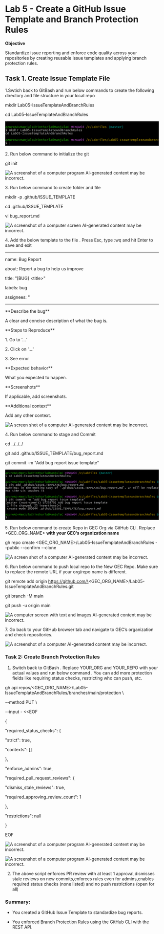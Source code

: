 # Lab 5 - Create a GitHub Issue Template and Branch Protection Rules

**Objective**

Standardize issue reporting and enforce code quality across your
repositories by creating reusable issue templates and applying branch
protection rules.

## Task 1. Create Issue Template File

1.Swtich back to GitBash and run below commands to create the following
directory and file structure in your local repo

mkdir Lab05-IssueTemplateAndBranchRules

cd Lab05-IssueTemplateAndBranchRules

![](./media/image1.png)

2\. Run below command to initialize the git

git init

![A screenshot of a computer program AI-generated content may be
incorrect.](./media/image2.png)

3\. Run below command to create folder and file

mkdir -p .github/ISSUE_TEMPLATE

cd .github/ISSUE_TEMPLATE

vi bug_report.md

![A screenshot of a computer screen AI-generated content may be
incorrect.](./media/image3.png)

4\. Add the below template to the file . Press Esc, type :wq and hit
Enter to save and exit

---

name: Bug Report

about: Report a bug to help us improve

title: "\[BUG\] \<title\>"

labels: bug

assignees: ''

---

\*\*Describe the bug\*\*

A clear and concise description of what the bug is.

\*\*Steps to Reproduce\*\*

1\. Go to '...'

2\. Click on '....'

3\. See error

\*\*Expected behavior\*\*

What you expected to happen.

\*\*Screenshots\*\*

If applicable, add screenshots.

\*\*Additional context\*\*

Add any other context.

![A screen shot of a computer AI-generated content may be
incorrect.](./media/image4.png)

4\. Run below command to stage and Commit

cd ../../../

git add .github/ISSUE_TEMPLATE/bug_report.md

git commit -m "Add bug report issue template"

![](./media/image5.png)

5\. Run below command to create Repo in GEC Org via GitHub CLI. Replace
\<GEC_ORG_NAME\> **with your GEC’s organization name**

gh repo create \<GEC_ORG_NAME\>/Lab05-IssueTemplateAndBranchRules
--public --confirm --clone

![A screen shot of a computer AI-generated content may be
incorrect.](./media/image6.png)

6\. Run below command to push local repo to the New GEC Repo. Make sure
to replace the remote URL if your org/repo name is different.

git remote add origin
https://github.com/\<GEC_ORG_NAME\>/Lab05-IssueTemplateAndBranchRules.git

git branch -M main

git push -u origin main

![A computer screen with text and images AI-generated content may be
incorrect.](./media/image7.png)

7\. Go back to your GitHub browser tab and navigate to GEC’s
organization and check repositories.

![A screenshot of a computer AI-generated content may be
incorrect.](./media/image8.png)

### Task 2: Create Branch Protection Rules

1.  Switch back to GitBash . Replace YOUR_ORG and YOUR_REPO with your
    actual values and run below command . You can add more protection
    fields like requiring status checks, restricting who can push, etc.

gh api
repos/\<GEC_ORG_NAME\>/Lab05-IssueTemplateAndBranchRules/branches/main/protection
\\

--method PUT \\

--input - \<\<EOF

{

"required_status_checks": {

"strict": true,

"contexts": \[\]

},

"enforce_admins": true,

"required_pull_request_reviews": {

"dismiss_stale_reviews": true,

"required_approving_review_count": 1

},

"restrictions": null

}

EOF

![A screenshot of a computer program AI-generated content may be
incorrect.](./media/image9.png)

![A screenshot of a computer program AI-generated content may be
incorrect.](./media/image10.png)

2.  The above script enforces PR review with at least 1
    approval,dismisses stale reviews on new commits,enforces rules even
    for admins,enables required status checks (none listed) and no push
    restrictions (open for all)

### Summary:

- You created a GitHub Issue Template to standardize bug reports.

- You enforced Branch Protection Rules using the GitHub CLI with the
  REST API.

